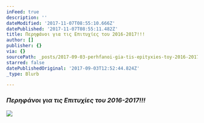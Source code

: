 ```yaml
---
inFeed: true
description: ''
dateModified: '2017-11-07T08:55:10.666Z'
datePublished: '2017-11-07T08:55:11.482Z'
title: Περηφάνοι για τις Επιτυχίες του 2016-2017!!!
author: []
publisher: {}
via: {}
sourcePath: _posts/2017-09-03-perhfanoi-gia-tis-epityxies-toy-2016-2017.md
starred: false
datePublishedOriginal: '2017-09-03T12:52:44.824Z'
_type: Blurb

---
```

### _**Περηφάνοι για τις Επιτυχίες του 2016-2017!!!**_
![](https://the-grid-user-content.s3-us-west-2.amazonaws.com/ebb30efd-58d8-4dfb-9c07-a0cdc2ec570a.png)